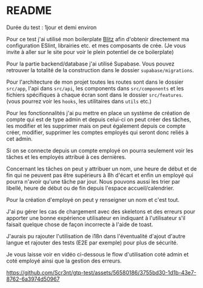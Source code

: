 # README

Durée du test : 1jour et demi environ

Pour ce test j'ai utilisé mon boilerplate [Blitz](https://www.blitz-rn.com) afin d'obtenir directement ma configuration ESlint, librairies etc. et mes composants de crée. (Je vous invite à aller sur le site pour voir le plein potentiel de ce boilerplate)

Pour la partie backend/database j'ai utilisé Supabase. Vous pouvez retrouver la totalité de la construction dans le dossier `supabase/migrations`.

Pour l'architecture de mon projet toutes les routes sont dans le dossier `src/app`, l'api dans `src/api`, les components dans `src/components` et les fichiers spécifiques à chaque écran sont dans le dossier `src/features`. (vous pourrez voir les `hooks`, les utilitaires dans `utils` etc.)

Pour les fonctionnalités j'ai pu mettre en place un système de création de compte qui est de type admin et depuis celui-ci on peut créer des tâches, les modifier et les supprimer mais on peut également depuis ce compte créer, modifier, supprimer les comptes employés qui seront donc reliés à cet admin.

Si on se connecte depuis un compte employé on pourra seulement voir les tâches et les employés attribué à ces dernières.

Concernant les tâches on peut y attribuer un nom, une heure de début et de fin qui ne peuvent pas être supérieurs à 8h d'écart et enfin un employé qui pourra n'avoir qu'une tâche par jour. Nous pouvons aussi les trier par libellé, heure de début ou de fin depuis l'espace accueil/calendrier.

Pour la création d'employé on peut y renseigner un nom et c'est tout.

J'ai pu gérer les cas de chargement avec des skeletons et des erreurs pour apporter une bonne expérience utilisateur en indiquant à l'utilisateur s'il faisait quelque chose de façon incorrecte à l'aide de toast.

J'aurais pu rajouter l'utilisation de i18n dans l'éventualité d'ajout d'autre langue et rajouter des tests (E2E par exemple) pour plus de sécurité.

Je vous laisse voir en vidéo ci-dessous le flow d'utilisation coté admin et coté employé ainsi que la gestion des erreurs.


https://github.com/Scr3nt/gtp-test/assets/56580186/3755bd30-1d1b-43e7-8762-6a3974d50967

